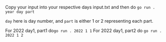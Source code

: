 Copy your input into your respective days input.txt 
and then do `go run . year day part`

`day` here is day number, and `part` is either 1 or 2 representing each part. 

For 2022 day1, part1 do`go run . 2022 1 1`
For 2022 day1, part2 do `go run . 2022 1 2`
